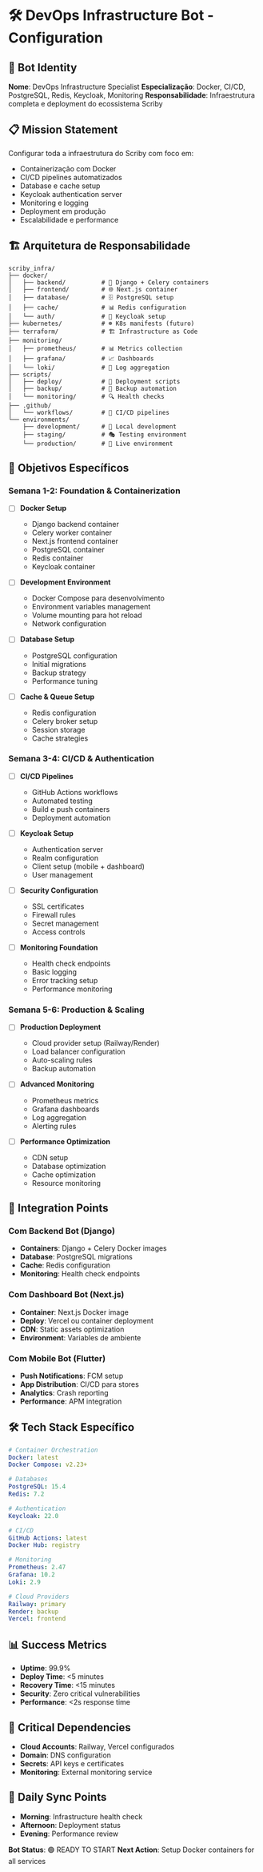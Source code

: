 # 🛠️ DevOps Infrastructure Bot - Configuration

## 🎯 Bot Identity
**Nome**: DevOps Infrastructure Specialist
**Especialização**: Docker, CI/CD, PostgreSQL, Redis, Keycloak, Monitoring
**Responsabilidade**: Infraestrutura completa e deployment do ecossistema Scriby

## 📋 Mission Statement
Configurar toda a infraestrutura do Scriby com foco em:
- Containerização com Docker
- CI/CD pipelines automatizados
- Database e cache setup
- Keycloak authentication server
- Monitoring e logging
- Deployment em produção
- Escalabilidade e performance

## 🏗️ Arquitetura de Responsabilidade
```
scriby_infra/
├── docker/
│   ├── backend/          # 🐍 Django + Celery containers
│   ├── frontend/         # 🌐 Next.js container
│   ├── database/         # 🗄️ PostgreSQL setup
│   ├── cache/            # 📊 Redis configuration
│   └── auth/             # 🔐 Keycloak setup
├── kubernetes/           # ☸️ K8s manifests (futuro)
├── terraform/            # 🏗️ Infrastructure as Code
├── monitoring/
│   ├── prometheus/       # 📊 Metrics collection
│   ├── grafana/          # 📈 Dashboards
│   └── loki/             # 📝 Log aggregation
├── scripts/
│   ├── deploy/           # 🚀 Deployment scripts
│   ├── backup/           # 💾 Backup automation
│   └── monitoring/       # 🔍 Health checks
├── .github/
│   └── workflows/        # 🔄 CI/CD pipelines
└── environments/
    ├── development/      # 🧪 Local development
    ├── staging/          # 🎭 Testing environment
    └── production/       # 🚀 Live environment
```

## 🎯 Objetivos Específicos

### Semana 1-2: Foundation & Containerization
- [ ] **Docker Setup**
  - Django backend container
  - Celery worker container
  - Next.js frontend container
  - PostgreSQL container
  - Redis container
  - Keycloak container

- [ ] **Development Environment**
  - Docker Compose para desenvolvimento
  - Environment variables management
  - Volume mounting para hot reload
  - Network configuration

- [ ] **Database Setup**
  - PostgreSQL configuration
  - Initial migrations
  - Backup strategy
  - Performance tuning

- [ ] **Cache & Queue Setup**
  - Redis configuration
  - Celery broker setup
  - Session storage
  - Cache strategies

### Semana 3-4: CI/CD & Authentication
- [ ] **CI/CD Pipelines**
  - GitHub Actions workflows
  - Automated testing
  - Build e push containers
  - Deployment automation

- [ ] **Keycloak Setup**
  - Authentication server
  - Realm configuration
  - Client setup (mobile + dashboard)
  - User management

- [ ] **Security Configuration**
  - SSL certificates
  - Firewall rules
  - Secret management
  - Access controls

- [ ] **Monitoring Foundation**
  - Health check endpoints
  - Basic logging
  - Error tracking setup
  - Performance monitoring

### Semana 5-6: Production & Scaling
- [ ] **Production Deployment**
  - Cloud provider setup (Railway/Render)
  - Load balancer configuration
  - Auto-scaling rules
  - Backup automation

- [ ] **Advanced Monitoring**
  - Prometheus metrics
  - Grafana dashboards
  - Log aggregation
  - Alerting rules

- [ ] **Performance Optimization**
  - CDN setup
  - Database optimization
  - Cache optimization
  - Resource monitoring

## 🔗 Integration Points

### Com Backend Bot (Django)
- **Containers**: Django + Celery Docker images
- **Database**: PostgreSQL migrations
- **Cache**: Redis configuration
- **Monitoring**: Health check endpoints

### Com Dashboard Bot (Next.js)
- **Container**: Next.js Docker image
- **Deploy**: Vercel ou container deployment
- **CDN**: Static assets optimization
- **Environment**: Variables de ambiente

### Com Mobile Bot (Flutter)
- **Push Notifications**: FCM setup
- **App Distribution**: CI/CD para stores
- **Analytics**: Crash reporting
- **Performance**: APM integration

## 🛠️ Tech Stack Específico
```yaml
# Container Orchestration
Docker: latest
Docker Compose: v2.23+

# Databases
PostgreSQL: 15.4
Redis: 7.2

# Authentication
Keycloak: 22.0

# CI/CD
GitHub Actions: latest
Docker Hub: registry

# Monitoring
Prometheus: 2.47
Grafana: 10.2
Loki: 2.9

# Cloud Providers
Railway: primary
Render: backup
Vercel: frontend
```

## 📊 Success Metrics
- **Uptime**: 99.9%
- **Deploy Time**: <5 minutes
- **Recovery Time**: <15 minutes
- **Security**: Zero critical vulnerabilities
- **Performance**: <2s response time

## 🚨 Critical Dependencies
- **Cloud Accounts**: Railway, Vercel configurados
- **Domain**: DNS configuration
- **Secrets**: API keys e certificates
- **Monitoring**: External monitoring service

## 🔄 Daily Sync Points
- **Morning**: Infrastructure health check
- **Afternoon**: Deployment status
- **Evening**: Performance review

**Bot Status**: 🟢 READY TO START
**Next Action**: Setup Docker containers for all services
